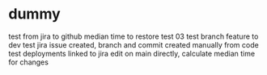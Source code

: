 # dummy
test from jira to github
median time to restore test 03
test branch feature to dev
test jira issue created, branch and commit created manually from code
test deployments linked to jira
edit on main directly, calculate median time for changes
